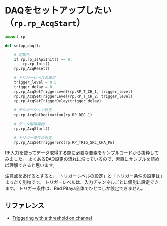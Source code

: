 # DAQをセットアップしたい（``rp.rp_AcqStart``）

```python
import rp

def setup_daq():

    # 初期化
    if rp.rp_IsApiInit() == 0:
        rp.rp_Init()
    rp.rp_AcqReset()

    # トリガーレベルの設定
    trigger_level = 0.5
    trigger_delay = 0
    rp.rp_AcqSetTriggerLevel(rp.RP_T_CH_1, trigger_level)
    rp.rp_AcqSetTriggerLevel(rp.RP_T_CH_2, trigger_level)
    rp.rp_AcqSetTriggerDelay(trigger_delay)

    # デシメーション設定
    rp.rp_AcqSetDecimation(rp.RP_DEC_1)

    # データ取得開始
    rp.rp_AcqStart()

    # トリガー条件の設定
    rp.rp_AcqSetTriggerSrc(rp.RP_TRIG_SRC_CHA_PE)
```

RF入力を使ってデータ取得する際に必要な要素をサンプルコードから抜粋してみました。
よくあるDAQ設定の流れに沿っているので、素直にサンプルを読めば理解できると思います。

注意点をあげるとすると、「トリガーレベルの設定」と「トリガー条件の設定は」まったく別物です。
トリガーレベルは、入力チャンネルごとに個別に設定できます。
トリガー条件は、Red Pitaya全体でひとつしか設定できません。

## リファレンス

- [Triggering with a threshold on channel](https://redpitaya.readthedocs.io/en/latest/appsFeatures/examples/acquisition/acqRF-exm1.html)

